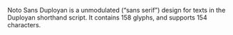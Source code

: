 Noto Sans Duployan is a unmodulated (“sans serif”) design for texts in the Duployan shorthand script. It contains 158 glyphs, and supports 154 characters.